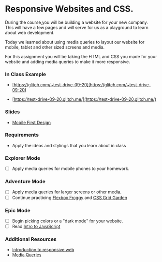 # Responsive Websites and CSS.

During the course,you will be building a website for your new company. This will have a few pages and will serve for us as a playground to learn about web development.

Today we learned about using media queries to layout our website for mobile, tablet and other sized screens and media.

For this assignment you will be taking the HTML and CSS you made for your website and adding media queries to make it more responsive.

### In Class Example

- [https://glitch.com/~test-drive-09-20](https://glitch.com/~test-drive-09-20)

- [https://test-drive-09-20.glitch.me/](https://test-drive-09-20.glitch.me/)

### Slides

- [Mobile First Design](https://slides.com/lizthrilla/test-drive-mobile-first/)

### Requirements

- Apply the ideas and stylings that you learn about in class

### Explorer Mode

- [ ] Apply media queries for mobile phones to your homework.

### Adventure Mode

- [ ] Apply media queries for larger screens or other media.
- [ ] Continue practicing [Flexbox Froggy](https://flexboxfroggy.com/) and [CSS Grid Garden](https://codepip.com/games/grid-garden/)

### Epic Mode

- [ ] Begin picking colors or a "dark mode" for your website.
- [ ] Read [Intro to JavaScript](https://handbook.suncoast.io/lessons/js-intro)

### Additional Resources

- [Introduction to responsive web](https://handbook.suncoast.io/lessons/css-responsive)
- [Media Queries](https://handbook.suncoast.io/lessons/css-responsive/media-query-details)
